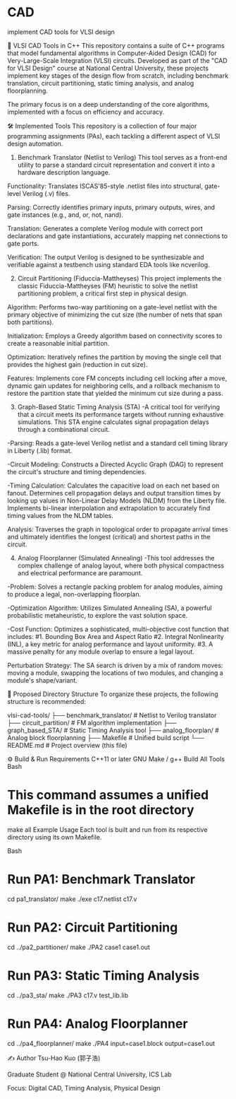 # CAD
implement CAD tools for VLSI design

📖 VLSI CAD Tools in C++
This repository contains a suite of C++ programs that model fundamental algorithms in Computer-Aided Design (CAD) for Very-Large-Scale Integration (VLSI) circuits. Developed as part of the "CAD for VLSI Design" course at National Central University, these projects implement key stages of the design flow from scratch, including benchmark translation, circuit partitioning, static timing analysis, and analog floorplanning.

The primary focus is on a deep understanding of the core algorithms, implemented with a focus on efficiency and accuracy.

🛠️ Implemented Tools
This repository is a collection of four major programming assignments (PAs), each tackling a different aspect of VLSI design automation.

1. Benchmark Translator (Netlist to Verilog)
This tool serves as a front-end utility to parse a standard circuit representation and convert it into a hardware description language.

Functionality: Translates ISCAS'85-style .netlist files into structural, gate-level Verilog (.v) files.

Parsing: Correctly identifies primary inputs, primary outputs, wires, and gate instances (e.g., and, or, not, nand).

Translation: Generates a complete Verilog module with correct port declarations and gate instantiations, accurately mapping net connections to gate ports.

Verification: The output Verilog is designed to be synthesizable and verifiable against a testbench using standard EDA tools like ncverilog.

2. Circuit Partitioning (Fiduccia-Mattheyses)
This project implements the classic Fiduccia-Mattheyses (FM) heuristic to solve the netlist partitioning problem, a critical first step in physical design.

Algorithm: Performs two-way partitioning on a gate-level netlist with the primary objective of minimizing the cut size (the number of nets that span both partitions).

Initialization: Employs a Greedy algorithm based on connectivity scores to create a reasonable initial partition.

Optimization: Iteratively refines the partition by moving the single cell that provides the highest gain (reduction in cut size).

Features: Implements core FM concepts including cell locking after a move, dynamic gain updates for neighboring cells, and a rollback mechanism to restore the partition state that yielded the minimum cut size during a pass.

3. Graph-Based Static Timing Analysis (STA)
-A critical tool for verifying that a circuit meets its performance targets without running exhaustive simulations. This STA engine calculates signal propagation delays through a combinational circuit.

-Parsing: Reads a gate-level Verilog netlist and a standard cell timing library in Liberty (.lib) format.

-Circuit Modeling: Constructs a Directed Acyclic Graph (DAG) to represent the circuit's structure and timing dependencies.

-Timing Calculation:
   Calculates the capacitive load on each net based on fanout.
   Determines cell propagation delays and output transition times by looking up values in Non-Linear Delay Models (NLDM) from the Liberty file.
   Implements bi-linear interpolation and extrapolation to accurately find timing values from the NLDM tables.

Analysis: Traverses the graph in topological order to propagate arrival times and ultimately identifies the longest (critical) and shortest paths in the circuit.

4. Analog Floorplanner (Simulated Annealing)
-This tool addresses the complex challenge of analog layout, where both physical compactness and electrical performance are paramount.

-Problem: Solves a rectangle packing problem for analog modules, aiming to produce a legal, non-overlapping floorplan.

-Optimization Algorithm: Utilizes Simulated Annealing (SA), a powerful probabilistic metaheuristic, to explore the vast solution space.

-Cost Function: 
   Optimizes a sophisticated, multi-objective cost function that includes:
      #1. Bounding Box Area and Aspect Ratio
      #2. Integral Nonlinearity (INL), a key metric for analog performance and layout uniformity.
      #3. A massive penalty for any module overlap to ensure a legal layout.

Perturbation Strategy: The SA search is driven by a mix of random moves: moving a module, swapping the locations of two modules, and changing a module's shape/variant.

📂 Proposed Directory Structure
To organize these projects, the following structure is recommended:

vlsi-cad-tools/
├── benchmark_translator/         # Netlist to Verilog translator
├── circuit_partition/        # FM algorithm implementation
├── graph_based_STA/                # Static Timing Analysis tool
├── analog_floorplan/       # Analog block floorplanning 
├── Makefile                # Unified build script
└── README.md               # Project overview (this file)

⚙️ Build & Run
Requirements
C++11 or later
GNU Make / g++
Build All Tools
Bash

# This command assumes a unified Makefile is in the root directory
make all
Example Usage
Each tool is built and run from its respective directory using its own Makefile.

Bash

# Run PA1: Benchmark Translator
cd pa1_translator/
make
./exe c17.netlist c17.v

# Run PA2: Circuit Partitioning
cd ../pa2_partitioner/
make
./PA2 case1 case1.out

# Run PA3: Static Timing Analysis
cd ../pa3_sta/
make
./PA3 c17.v test_lib.lib

# Run PA4: Analog Floorplanner
cd ../pa4_floorplanner/
make
./PA4 input=case1.block output=case1.out


✍️ Author
Tsu-Hao Kuo (郭子浩)

Graduate Student @ National Central University, ICS Lab

Focus: Digital CAD, Timing Analysis, Physical Design
